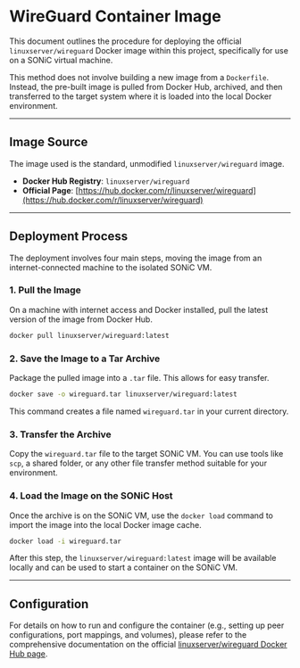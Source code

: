 # WireGuard Container Image

This document outlines the procedure for deploying the official `linuxserver/wireguard` Docker image within this project, specifically for use on a SONiC virtual machine.

This method does not involve building a new image from a `Dockerfile`. Instead, the pre-built image is pulled from Docker Hub, archived, and then transferred to the target system where it is loaded into the local Docker environment.

---

## Image Source

The image used is the standard, unmodified `linuxserver/wireguard` image.

* **Docker Hub Registry**: `linuxserver/wireguard`
* **Official Page**: [https://hub.docker.com/r/linuxserver/wireguard](https://hub.docker.com/r/linuxserver/wireguard)

---

## Deployment Process

The deployment involves four main steps, moving the image from an internet-connected machine to the isolated SONiC VM.

### 1. Pull the Image

On a machine with internet access and Docker installed, pull the latest version of the image from Docker Hub.

```bash
docker pull linuxserver/wireguard:latest
```

### 2. Save the Image to a Tar Archive

Package the pulled image into a `.tar` file. This allows for easy transfer.

```bash
docker save -o wireguard.tar linuxserver/wireguard:latest
```
This command creates a file named `wireguard.tar` in your current directory.

### 3. Transfer the Archive

Copy the `wireguard.tar` file to the target SONiC VM. You can use tools like `scp`, a shared folder, or any other file transfer method suitable for your environment.

### 4. Load the Image on the SONiC Host

Once the archive is on the SONiC VM, use the `docker load` command to import the image into the local Docker image cache.

```bash
docker load -i wireguard.tar
```

After this step, the `linuxserver/wireguard:latest` image will be available locally and can be used to start a container on the SONiC VM.

---

## Configuration

For details on how to run and configure the container (e.g., setting up peer configurations, port mappings, and volumes), please refer to the comprehensive documentation on the official [linuxserver/wireguard Docker Hub page](https://hub.docker.com/r/linuxserver/wireguard).
